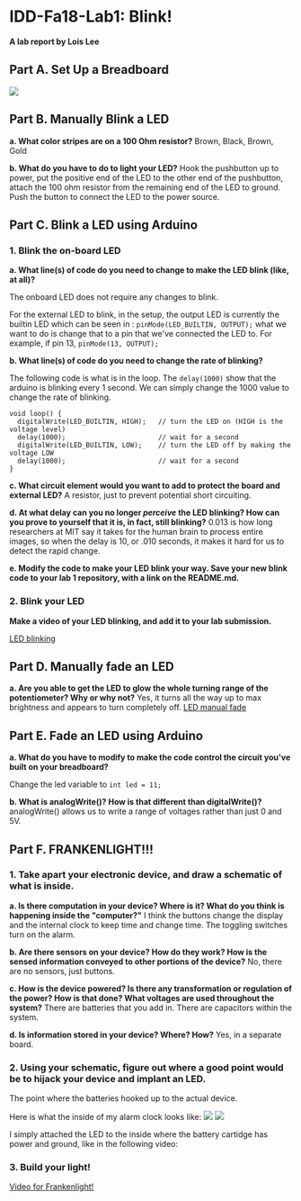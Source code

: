 # IDD-Fa18-Lab1: Blink!

**A lab report by Lois Lee**

## Part A. Set Up a Breadboard
![](1.png)


## Part B. Manually Blink a LED

**a. What color stripes are on a 100 Ohm resistor?**
Brown, Black, Brown, Gold
 
**b. What do you have to do to light your LED?**
Hook the pushbutton up to power, put the positive end of the LED to the other end of the pushbutton, attach the 100 ohm resistor from the remaining end of the LED to ground. Push the button to connect the LED to the power source.


## Part C. Blink a LED using Arduino

### 1. Blink the on-board LED

**a. What line(s) of code do you need to change to make the LED blink (like, at all)?**

The onboard LED does not require any changes to blink.

For the external LED to blink, in the setup, the output LED is currently the builtin LED which can be seen in : `pinMode(LED_BUILTIN, OUTPUT);` what we want to do is change that to a pin that we've connected the LED to. For example, if pin 13, `pinMode(13, OUTPUT);`

**b. What line(s) of code do you need to change the rate of blinking?**

The following code is what is in the loop. The `delay(1000)` show that the arduino is blinking every 1 second. We can simply change the 1000 value to change the rate of blinking. 
```
void loop() {
  digitalWrite(LED_BUILTIN, HIGH);   // turn the LED on (HIGH is the voltage level)
  delay(1000);                       // wait for a second
  digitalWrite(LED_BUILTIN, LOW);    // turn the LED off by making the voltage LOW
  delay(1000);                       // wait for a second
}
```

**c. What circuit element would you want to add to protect the board and external LED?**
A resistor, just to prevent potential short circuiting.
 
**d. At what delay can you no longer *perceive* the LED blinking? How can you prove to yourself that it is, in fact, still blinking?**
0.013 is how long researchers at MIT say it takes for the human brain to process entire images, so when the delay is 10, or .010 seconds, it makes it hard for us to detect the rapid change.



**e. Modify the code to make your LED blink your way. Save your new blink code to your lab 1 repository, with a link on the README.md.**


### 2. Blink your LED

**Make a video of your LED blinking, and add it to your lab submission.**

[LED blinking](https://drive.google.com/file/d/1nXiCv9YYWKr9BmmJ-nfA2-L4aBHzRMnS/view?usp=sharing)


## Part D. Manually fade an LED

**a. Are you able to get the LED to glow the whole turning range of the potentiometer? Why or why not?**
Yes, it turns all the way up to max brightness and appears to turn completely off.
[LED manual fade](https://drive.google.com/file/d/12xLlLHafHWOsWVopC1y5T6NMDKHF5ro0/view?usp=sharing)


## Part E. Fade an LED using Arduino

**a. What do you have to modify to make the code control the circuit you've built on your breadboard?**

Change the led variable to `int led = 11;` 

**b. What is analogWrite()? How is that different than digitalWrite()?**
analogWrite() allows us to write a range of voltages rather than just 0 and 5V.


## Part F. FRANKENLIGHT!!!

### 1. Take apart your electronic device, and draw a schematic of what is inside. 

**a. Is there computation in your device? Where is it? What do you think is happening inside the "computer?"**
I think the buttons change the display and the internal clock to keep time and change time. The toggling switches turn on the alarm.

**b. Are there sensors on your device? How do they work? How is the sensed information conveyed to other portions of the device?**
No, there are no sensors, just buttons.

**c. How is the device powered? Is there any transformation or regulation of the power? How is that done? What voltages are used throughout the system?**
There are batteries that you add in. There are capacitors within the system.

**d. Is information stored in your device? Where? How?**
Yes, in a separate board.

### 2. Using your schematic, figure out where a good point would be to hijack your device and implant an LED.
The point where the batteries hooked up to the actual device.

Here is what the inside of my alarm clock looks like:
![](3.png)
![](4.png)

I simply attached the LED to the inside where the battery cartidge has power and ground, like in the following video:

### 3. Build your light!

[Video for Frankenlight!](https://drive.google.com/file/d/1Yx2mS5HPDpjrjWzozuDM8Im8mDvhUE36/view?usp=sharing)



